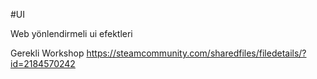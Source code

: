 #UI

Web yönlendirmeli ui efektleri

Gerekli Workshop
https://steamcommunity.com/sharedfiles/filedetails/?id=2184570242
